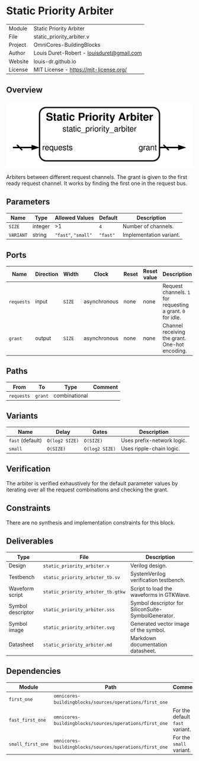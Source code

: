 # Static Priority Arbiter

|         |                                           |
| ------- | ----------------------------------------- |
| Module  | Static Priority Arbiter                   |
| File    | static_priority_arbiter.v                 |
| Project | OmniCores-BuildingBlocks                  |
| Author  | Louis Duret-Robert - louisduret@gmail.com |
| Website | louis-dr.github.io                        |
| License | MIT License - https://mit-license.org/    |

## Overview

![static_priority_arbiter](static_priority_arbiter.svg)

Arbiters between different request channels. The grant is given to the first ready request channel. It works by finding the first one in the request bus.

## Parameters

| Name      | Type    | Allowed Values      | Default  | Description             |
| --------- | ------- | ------------------- | -------- | ----------------------- |
| `SIZE`    | integer | >1                  | `4`      | Number of channels.     |
| `VARIANT` | string  | `"fast"`, `"small"` | `"fast"` | Implementation variant. |

## Ports

| Name       | Direction | Width  | Clock        | Reset | Reset value | Description                                                 |
| ---------- | --------- | ------ | ------------ | ----- | ----------- | ----------------------------------------------------------- |
| `requests` | input     | `SIZE` | asynchronous | none  | none        | Request channels. `1` for requesting a grant. `0` for idle. |
| `grant`    | output    | `SIZE` | asynchronous | none  | none        | Channel receiving the grant. One-hot encoding.              |

## Paths

| From       | To      | Type          | Comment |
| ---------- | ------- | ------------- | ------- |
| `requests` | `grant` | combinational |         |

## Variants

| Name             | Delay          | Gates          | Description                |
| ---------------- | -------------- | -------------- | -------------------------- |
| `fast` (default) | `O(log2 SIZE)` | `O(SIZE)`      | Uses prefix-network logic. |
| `small`          | `O(SIZE)`      | `O(log2 SIZE)` | Uses ripple-chain logic.   |

## Verification

The arbiter is verified exhaustively for the default parameter values by iterating over all the request combinations and checking the grant.

## Constraints

There are no synthesis and implementation constraints for this block.

## Deliverables

| Type              | File                              | Description                                         |
| ----------------- | --------------------------------- | --------------------------------------------------- |
| Design            | `static_priority_arbiter.v`       | Verilog design.                                     |
| Testbench         | `static_priority_arbiter_tb.sv`   | SystemVerilog verification testbench.               |
| Waveform script   | `static_priority_arbiter_tb.gtkw` | Script to load the waveforms in GTKWave.            |
| Symbol descriptor | `static_priority_arbiter.sss`     | Symbol descriptor for SiliconSuite-SymbolGenerator. |
| Symbol image      | `static_priority_arbiter.svg`     | Generated vector image of the symbol.               |
| Datasheet         | `static_priority_arbiter.md`      | Markdown documentation datasheet.                   |

## Dependencies

| Module            | Path                                                    | Comment                         |
| ----------------- | ------------------------------------------------------- | ------------------------------- |
| `first_one`       | `omnicores-buildingblocks/sources/operations/first_one` |                                 |
| `fast_first_one`  | `omnicores-buildingblocks/sources/operations/first_one` | For the default `fast` variant. |
| `small_first_one` | `omnicores-buildingblocks/sources/operations/first_one` | For the `small` variant.        |
